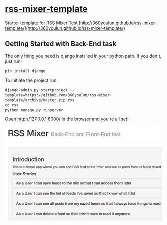 [rss-mixer-template](http://360youlun.github.io/rss-mixer-template/)
==================

Starter template for RSS Mixer Test
[http://360youlun.github.io/rss-mixer-template/](http://360youlun.github.io/rss-mixer-template/)

Getting Started with Back-End task
----------------------------------

The only thing you need is django installed in your python path. If you don't, just run:

    pip install django

To initiate the project run:

    django-admin.py startproject --template=https://github.com/360youlun/rss-mixer-template/archive/master.zip rss
    cd rss
    python manage.py runserver

Open http://127.0.0.1:8000/ in the browser and you're all set:

![](assets/screen.png)
